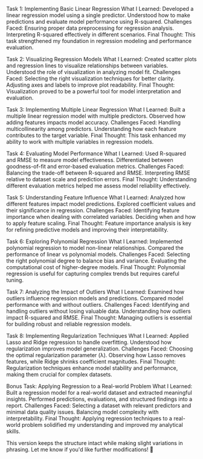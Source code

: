 Task 1: Implementing Basic Linear Regression
What I Learned:
Developed a linear regression model using a single predictor.
Understood how to make predictions and evaluate model performance using R-squared.
Challenges Faced:
Ensuring proper data preprocessing for regression analysis.
Interpreting R-squared effectively in different scenarios.
Final Thought:
This task strengthened my foundation in regression modeling and performance evaluation.

Task 2: Visualizing Regression Models
What I Learned:
Created scatter plots and regression lines to visualize relationships between variables.
Understood the role of visualization in analyzing model fit.
Challenges Faced:
Selecting the right visualization techniques for better clarity.
Adjusting axes and labels to improve plot readability.
Final Thought:
Visualization proved to be a powerful tool for model interpretation and evaluation.

Task 3: Implementing Multiple Linear Regression
What I Learned:
Built a multiple linear regression model with multiple predictors.
Observed how adding features impacts model accuracy.
Challenges Faced:
Handling multicollinearity among predictors.
Understanding how each feature contributes to the target variable.
Final Thought:
This task enhanced my ability to work with multiple variables in regression models.

Task 4: Evaluating Model Performance
What I Learned:
Used R-squared and RMSE to measure model effectiveness.
Differentiated between goodness-of-fit and error-based evaluation metrics.
Challenges Faced:
Balancing the trade-off between R-squared and RMSE.
Interpreting RMSE relative to dataset scale and prediction errors.
Final Thought:
Understanding different evaluation metrics helped me assess model reliability effectively.

Task 5: Understanding Feature Influence
What I Learned:
Analyzed how different features impact model predictions.
Explored coefficient values and their significance in regression.
Challenges Faced:
Identifying feature importance when dealing with correlated variables.
Deciding when and how to apply feature scaling.
Final Thought:
Feature importance analysis is key for refining predictive models and improving their interpretability.

Task 6: Exploring Polynomial Regression
What I Learned:
Implemented polynomial regression to model non-linear relationships.
Compared the performance of linear vs polynomial models.
Challenges Faced:
Selecting the right polynomial degree to balance bias and variance.
Evaluating the computational cost of higher-degree models.
Final Thought:
Polynomial regression is useful for capturing complex trends but requires careful tuning.

Task 7: Analyzing the Impact of Outliers
What I Learned:
Examined how outliers influence regression models and predictions.
Compared model performance with and without outliers.
Challenges Faced:
Identifying and handling outliers without losing valuable data.
Understanding how outliers impact R-squared and RMSE.
Final Thought:
Managing outliers is essential for building robust and reliable regression models.

Task 8: Implementing Regularization Techniques
What I Learned:
Applied Lasso and Ridge regression to handle overfitting.
Understood how regularization improves model generalization.
Challenges Faced:
Choosing the optimal regularization parameter (λ).
Observing how Lasso removes features, while Ridge shrinks coefficient magnitudes.
Final Thought:
Regularization techniques enhance model stability and performance, making them crucial for complex datasets.

Bonus Task: Applying Regression to a Real-world Problem
What I Learned:
Built a regression model for a real-world dataset and extracted meaningful insights.
Performed predictions, evaluations, and structured findings into a report.
Challenges Faced:
Selecting a dataset with relevant predictors and minimal data quality issues.
Balancing model complexity with interpretability.
Final Thought:
Applying regression techniques to a real-world problem solidified my understanding and improved my analytical skills.

This version keeps the structure intact while making slight variations in phrasing. Let me know if you'd like further modifications! 🚀
